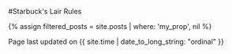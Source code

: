#Starbuck's Lair Rules


{% assign filtered_posts = site.posts | where: 'my_prop', nil %}

Page last updated on {{ site.time | date_to_long_string: "ordinal" }}

